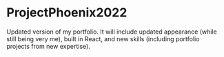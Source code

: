 # ProjectPhoenix2022
Updated version of my portfolio. It will include updated appearance (while still being very me), built in React, and new skills (including portfolio projects from new expertise).
